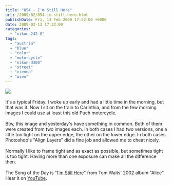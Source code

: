 ```yaml
---
title: "854 - I'm Still Here"
url: /2009/02/854-im-still-here.html
publishDate: Fri, 13 Feb 2009 17:32:00 +0000
date: 2009-02-13 17:32:00
categories: 
  - "nikon-242-8"
tags: 
  - "austria"
  - "blue"
  - "color"
  - "motorcycle"
  - "nikon-d300"
  - "street"
  - "vienna"
  - "wien"
---
```

<a href="https://d25zfm9zpd7gm5.cloudfront.net/1200x1200/2009/20090213_075535_ps.jpg" target="_blank"><img src="https://d25zfm9zpd7gm5.cloudfront.net/0600x0600/2009/20090213_075535_ps.jpg"/></a><br/><br/>It's a typical Friday. I woke up early and had a little time in the morning, but that was it. Now I sit on the train to Carinthia, and from the few morning images I could use at least this old Puch motorcycle.<br/><br/> Btw, this image and yesterday's have something in common. Both of them were created from two images each. In both cases I had two versions, one a little too tight on the upper edge, the other on the lower edge. In both cases Photoshop's "Align Layers" did a fine job and allowed me to cheat nicely. <br/><br/>Normally I like to frame tight and as exact as possible, but sometimes tight is too tight. Having more than one exposure can make all the difference then.<br/><br/>The Song of the Day is "<a href="http://www.lyricsmode.com/lyrics/t/tom_waits/im_still_here.html" target="_blank">I'm Still Here</a>" from Tom Waits' 2002 album "Alice". Hear it on <a href="http://www.youtube.com/watch?v=OpQ411_FI1o" target="_blank">YouTube</a>.
